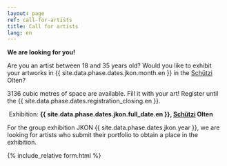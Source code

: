 ```yaml
---
layout: page
ref: call-for-artists
title: Call for artists
lang: en
---
```


__We are looking for you!__

Are you an artist between 18 and 35 years old? Would you like to exhibit your artworks in {{ site.data.phase.dates.jkon.month.en }} in the [Schützi](https://schuetzi.ch/) Olten?

3136 cubic metres of space are available. Fill it with your art! Register until the {{ site.data.phase.dates.registration_closing.en }}.

 Exhibition: __{{ site.data.phase.dates.jkon.full_date.en }}, [Schützi](https://schuetzi.ch/) Olten__

For the group exhibition JKON {{ site.data.phase.dates.jkon.year }}, we are looking for artists who submit their portfolio to obtain a place in the exhibition. 

{% include_relative form.html %}
